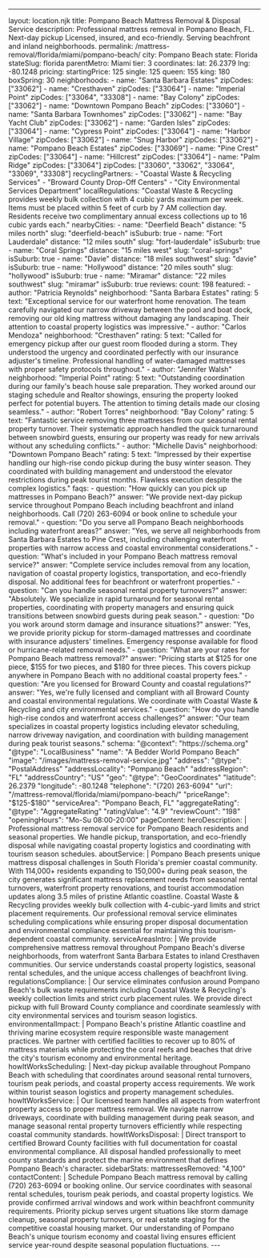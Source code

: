 ---
layout: location.njk
title: Pompano Beach Mattress Removal & Disposal Service
description: Professional mattress removal in Pompano Beach, FL. Next-day pickup Licensed, insured, and eco-friendly. Serving beachfront and inland neighborhoods.
permalink: /mattress-removal/florida/miami/pompano-beach/
city: Pompano Beach state: Florida stateSlug: florida parentMetro: Miami tier: 3 coordinates: lat: 26.2379 lng: -80.1248 pricing: startingPrice: 125 single: 125 queen: 155 king: 180 boxSpring: 30 neighborhoods: - name: "Santa Barbara Estates" zipCodes: ["33062"] - name: "Cresthaven" zipCodes: ["33064"] - name: "Imperial Point" zipCodes: ["33064", "33308"] - name: "Bay Colony" zipCodes: ["33062"] - name: "Downtown Pompano Beach" zipCodes: ["33060"] - name: "Santa Barbara Townhomes" zipCodes: ["33062"] - name: "Bay Yacht Club" zipCodes: ["33062"] - name: "Garden Isles" zipCodes: ["33064"] - name: "Cypress Point" zipCodes: ["33064"] - name: "Harbor Village" zipCodes: ["33062"] - name: "Snug Harbor" zipCodes: ["33062"] - name: "Pompano Beach Estates" zipCodes: ["33069"] - name: "Pine Crest" zipCodes: ["33064"] - name: "Hillcrest" zipCodes: ["33064"] - name: "Palm Ridge" zipCodes: ["33064"] zipCodes: ["33060", "33062", "33064", "33069", "33308"] recyclingPartners: - "Coastal Waste & Recycling Services" - "Broward County Drop-Off Centers" - "City Environmental Services Department" localRegulations: "Coastal Waste & Recycling provides weekly bulk collection with 4 cubic yards maximum per week. Items must be placed within 5 feet of curb by 7 AM collection day. Residents receive two complimentary annual excess collections up to 16 cubic yards each." nearbyCities: - name: "Deerfield Beach" distance: "5 miles north" slug: "deerfield-beach" isSuburb: true - name: "Fort Lauderdale" distance: "12 miles south" slug: "fort-lauderdale" isSuburb: true - name: "Coral Springs" distance: "15 miles west" slug: "coral-springs" isSuburb: true - name: "Davie" distance: "18 miles southwest" slug: "davie" isSuburb: true - name: "Hollywood" distance: "20 miles south" slug: "hollywood" isSuburb: true - name: "Miramar" distance: "22 miles southwest" slug: "miramar" isSuburb: true reviews: count: 198 featured: - author: "Patricia Reynolds" neighborhood: "Santa Barbara Estates" rating: 5 text: "Exceptional service for our waterfront home renovation. The team carefully navigated our narrow driveway between the pool and boat dock, removing our old king mattress without damaging any landscaping. Their attention to coastal property logistics was impressive." - author: "Carlos Mendoza" neighborhood: "Cresthaven" rating: 5 text: "Called for emergency pickup after our guest room flooded during a storm. They understood the urgency and coordinated perfectly with our insurance adjuster's timeline. Professional handling of water-damaged mattresses with proper safety protocols throughout." - author: "Jennifer Walsh" neighborhood: "Imperial Point" rating: 5 text: "Outstanding coordination during our family's beach house sale preparation. They worked around our staging schedule and Realtor showings, ensuring the property looked perfect for potential buyers. The attention to timing details made our closing seamless." - author: "Robert Torres" neighborhood: "Bay Colony" rating: 5 text: "Fantastic service removing three mattresses from our seasonal rental property turnover. Their systematic approach handled the quick turnaround between snowbird guests, ensuring our property was ready for new arrivals without any scheduling conflicts." - author: "Michelle Davis" neighborhood: "Downtown Pompano Beach" rating: 5 text: "Impressed by their expertise handling our high-rise condo pickup during the busy winter season. They coordinated with building management and understood the elevator restrictions during peak tourist months. Flawless execution despite the complex logistics." faqs: - question: "How quickly can you pick up mattresses in Pompano Beach?" answer: "We provide next-day pickup service throughout Pompano Beach including beachfront and inland neighborhoods. Call (720) 263-6094 or book online to schedule your removal." - question: "Do you serve all Pompano Beach neighborhoods including waterfront areas?" answer: "Yes, we serve all neighborhoods from Santa Barbara Estates to Pine Crest, including challenging waterfront properties with narrow access and coastal environmental considerations." - question: "What's included in your Pompano Beach mattress removal service?" answer: "Complete service includes removal from any location, navigation of coastal property logistics, transportation, and eco-friendly disposal. No additional fees for beachfront or waterfront properties." - question: "Can you handle seasonal rental property turnovers?" answer: "Absolutely. We specialize in rapid turnaround for seasonal rental properties, coordinating with property managers and ensuring quick transitions between snowbird guests during peak season." - question: "Do you work around storm damage and insurance situations?" answer: "Yes, we provide priority pickup for storm-damaged mattresses and coordinate with insurance adjusters' timelines. Emergency response available for flood or hurricane-related removal needs." - question: "What are your rates for Pompano Beach mattress removal?" answer: "Pricing starts at $125 for one piece, $155 for two pieces, and $180 for three pieces. This covers pickup anywhere in Pompano Beach with no additional coastal property fees." - question: "Are you licensed for Broward County and coastal regulations?" answer: "Yes, we're fully licensed and compliant with all Broward County and coastal environmental regulations. We coordinate with Coastal Waste & Recycling and city environmental services." - question: "How do you handle high-rise condos and waterfront access challenges?" answer: "Our team specializes in coastal property logistics including elevator scheduling, narrow driveway navigation, and coordination with building management during peak tourist seasons." schema: "@context": "https://schema.org" "@type": "LocalBusiness" "name": "A Bedder World Pompano Beach" "image": "/images/mattress-removal-service.jpg" "address": "@type": "PostalAddress" "addressLocality": "Pompano Beach" "addressRegion": "FL" "addressCountry": "US" "geo": "@type": "GeoCoordinates" "latitude": 26.2379 "longitude": -80.1248 "telephone": "(720) 263-6094" "url": "/mattress-removal/florida/miami/pompano-beach/" "priceRange": "$125-$180" "serviceArea": "Pompano Beach, FL" "aggregateRating": "@type": "AggregateRating" "ratingValue": "4.9" "reviewCount": "198" "openingHours": "Mo-Su 08:00-20:00" pageContent: heroDescription: | Professional mattress removal service for Pompano Beach residents and seasonal properties. We handle pickup, transportation, and eco-friendly disposal while navigating coastal property logistics and coordinating with tourism season schedules. aboutService: | Pompano Beach presents unique mattress disposal challenges in South Florida's premier coastal community. With 114,000+ residents expanding to 150,000+ during peak season, the city generates significant mattress replacement needs from seasonal rental turnovers, waterfront property renovations, and tourist accommodation updates along 3.5 miles of pristine Atlantic coastline. Coastal Waste & Recycling provides weekly bulk collection with 4-cubic-yard limits and strict placement requirements. Our professional removal service eliminates scheduling complications while ensuring proper disposal documentation and environmental compliance essential for maintaining this tourism-dependent coastal community. serviceAreasIntro: | We provide comprehensive mattress removal throughout Pompano Beach's diverse neighborhoods, from waterfront Santa Barbara Estates to inland Cresthaven communities. Our service understands coastal property logistics, seasonal rental schedules, and the unique access challenges of beachfront living. regulationsCompliance: | Our service eliminates confusion around Pompano Beach's bulk waste requirements including Coastal Waste & Recycling's weekly collection limits and strict curb placement rules. We provide direct pickup with full Broward County compliance and coordinate seamlessly with city environmental services and tourism season logistics. environmentalImpact: | Pompano Beach's pristine Atlantic coastline and thriving marine ecosystem require responsible waste management practices. We partner with certified facilities to recover up to 80% of mattress materials while protecting the coral reefs and beaches that drive the city's tourism economy and environmental heritage. howItWorksScheduling: | Next-day pickup available throughout Pompano Beach with scheduling that coordinates around seasonal rental turnovers, tourism peak periods, and coastal property access requirements. We work within tourist season logistics and property management schedules. howItWorksService: | Our licensed team handles all aspects from waterfront property access to proper mattress removal. We navigate narrow driveways, coordinate with building management during peak season, and manage seasonal rental property turnovers efficiently while respecting coastal community standards. howItWorksDisposal: | Direct transport to certified Broward County facilities with full documentation for coastal environmental compliance. All disposal handled professionally to meet county standards and protect the marine environment that defines Pompano Beach's character. sidebarStats: mattressesRemoved: "4,100" contactContent: | Schedule Pompano Beach mattress removal by calling (720) 263-6094 or booking online. Our service coordinates with seasonal rental schedules, tourism peak periods, and coastal property logistics. We provide confirmed arrival windows and work within beachfront community requirements. Priority pickup serves urgent situations like storm damage cleanup, seasonal property turnovers, or real estate staging for the competitive coastal housing market. Our understanding of Pompano Beach's unique tourism economy and coastal living ensures efficient service year-round despite seasonal population fluctuations. ---